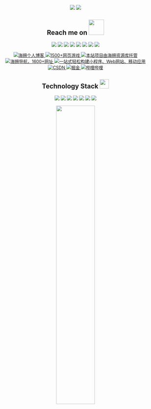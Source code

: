 <p align = "center">
  <img src = "https://github-readme-stats.vercel.app/api?username=wanghao221&show_icons=true&theme=tokyonight&line_height=27">
  <img src = "https://github-readme-stats.vercel.app/api/top-langs/?username=wanghao221&theme=radical">
</p>

<h2 align="center">Reach me on <img src="https://media.giphy.com/media/mGcNjsfWAjY5AEZNw6/giphy.gif" width="50"></h2>
<p align="center">
<img src="https://img.shields.io/badge/-JavaScript-black?style=flat-square&logo=javascript"/>
<img src="https://img.shields.io/badge/-Nodejs-black?style=flat-square&logo=Node.js"/>
<img src="https://img.shields.io/badge/-Expressjs-black?style=flat-square&logo=Express.js"/>
<img src="https://img.shields.io/badge/-React-black?style=flat-square&logo=react"/>
<img src="https://img.shields.io/badge/-MongoDB-black?style=flat-square&logo=mongodb"/>
<img src="https://img.shields.io/badge/-MySQL-black?style=flat-square&logo=mysql"/>
<img src="https://img.shields.io/badge/-Git-black?style=flat-square&logo=git"/>
<img src="https://img.shields.io/badge/-GitHub-black?style=flat-square&logo=github"/>
</p>
<p align="center">
    <a href="https://blog.haiyong.site/" target="_blank">
        <img src="https://img.shields.io/badge/blog-%E6%B5%B7%E6%8B%A5%E5%8D%9A%E5%AE%A2-d42328?style=flat&logo=bitdefender" alt="海拥个人博客">
    </a>
    <a href="https://game.haiyong.site/" target="_blank">
        <img src="https://img.shields.io/badge/game-海拥游戏-yellow.svg" alt="1500+网页游戏">
    </a>
    <a href="https://code.haiyong.site" target="_blank">
        <img src="https://img.shields.io/badge/code-%E6%B5%B7%E6%8B%A5%E8%B5%84%E6%BA%90%E5%BA%93-black.svg" alt="本站项目由海拥资源库托管">
    </a>
    <a href="https://nav.haiyong.site" target="_blank">
        <img src="https://img.shields.io/badge/nav-%E6%B5%B7%E6%8B%A5%E5%AF%BC%E8%88%AA%E7%BD%91-green.svg" alt="海拥导航，1600+网址">
    </a>
    <a href="https://tools.haiyong.site/" target="_blank">
        <img src="https://img.shields.io/badge/tools-海拥工具大全-orange?style=flat&logo=jsDelivr" alt="一站式轻松构建小程序、Web网站、移动应用">
    </a>    
    <a href="https://haiyong.blog.csdn.net/" target="_blank">
        <img src="https://img.shields.io/badge/csdn-CSDN-critical" alt="CSDN">
    </a>
    <a href="https://juejin.cn/user/2040341402229751" target="_blank">
        <img src="https://img.shields.io/badge/juejin-%E6%8E%98%E9%87%91-blue.svg" alt="掘金">
    </a>
    <a href="https://space.bilibili.com/63551025" target="_blank">
        <img src="https://img.shields.io/badge/bilibili-%E5%93%94%E5%93%A9%E5%93%94%E5%93%A9-ff69b4" alt="哔哩哔哩">
    </a>
</p>
<p align="center">
<h2 align="center">Technology Stack <img src="https://media.giphy.com/media/WUlplcMpOCEmTGBtBW/giphy.gif" width="30"></h2>
</p>
<p align="center">
<img src="https://img.shields.io/badge/C-00599C?style=flat-square&logo=c&logoColor=white"/>
<img src="https://img.shields.io/badge/-java-E34A86?style=flat-square&logo=java"/>
<img src="https://img.shields.io/badge/-C++-00599C?style=flat-square&logo=c"/>
<img src="https://img.shields.io/badge/-HTML5-E34F26?style=flat-square&logo=html5&logoColor=white"/>
<img src="https://img.shields.io/badge/-CSS3-1572B6?style=flat-square&logo=css3"/>
<img src="https://img.shields.io/badge/-Bootstrap-563D7C?style=flat-square&logo=bootstrap"/>
<img src="https://img.shields.io/badge/-Heroku-430098?style=flat-square&logo=heroku"/>
</p>

<p align = "center">
<img width="50%" src="https://github-readme-streak-stats.herokuapp.com/?user=wanghao221&show_icons=true&locale=en&layout=compact&theme=radical&line_height=0" />
</p>

